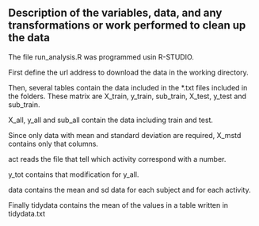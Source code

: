 Description of the variables, data, and any transformations or work performed to clean up the data
------------------------------------------------------------------------------------------------
The file run_analysis.R was programmed usin R-STUDIO.

First define the url address to download the data in the working directory.

Then, several tables contain the data included in the *.txt files included in the folders. These matrix are X_train, y_train, sub_train, X_test, y_test and sub_train.

X_all, y_all and sub_all contain the data including train and test.

Since only data with mean and standard deviation are required, X_mstd contains only that columns.

act reads the file that tell which activity correspond with a number.

y_tot contains that modification for y_all.

data contains the mean and sd data for each subject and for each activity.

Finally tidydata contains the mean of the values in a table written in tidydata.txt
